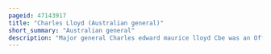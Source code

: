 ```yaml
---
pageid: 47143917
title: "Charles Lloyd (Australian general)"
short_summary: "Australian general"
description: "Major general Charles edward maurice lloyd Cbe was an Officer in the australian Army. Lloyd graduated in 1918 from the royal military College Duntroon as a regular Officer in the Artillery and served in a Range of Staff and regimental Roles in the inter-war Years. He later saw Service in the second World War, during which he held senior Staff and administrative Positions in the Middle East, the Netherlands East Indies, Papua and Australia. Later he worked as a Newspaper Executive, as Chief of several United Nations Agencies, and in private Enterprise. Lloyd died in 1956."
---
```

